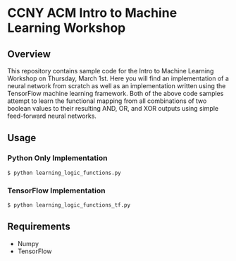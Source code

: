 # CCNY ACM Intro to Machine Learning Workshop

## Overview
This repository contains sample code for the Intro to Machine Learning Workshop on Thursday, March 1st. Here you will find an implementation of a neural network from scratch as well as an implementation written using the TensorFlow machine learning framework. Both of the above code samples attempt to learn the functional mapping from all combinations of two boolean values to their resulting AND, OR, and XOR outputs using simple feed-forward neural networks.

## Usage 

### Python Only Implementation
```
$ python learning_logic_functions.py
```

### TensorFlow Implementation
```
$ python learning_logic_functions_tf.py
```


## Requirements
* Numpy
* TensorFlow

